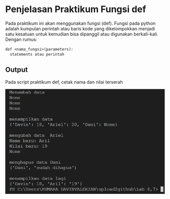 # Penjelasan Praktikum Fungsi def
Pada praktikum ini akan menggunakan fungsi (def). Fungsi pada python adalah kumpulan perintah atau baris kode yang dikelompokkan menjadi satu kesatuan untuk kemudian bisa dipanggil atau digunakan berkali-kali. 
Dengan rumus:
```
def <nama_fungsi>(parameters):
  statements atau perintah
```
## Output
Pada script praktikum def, cetak nama dan nilai terserah

![def](fotodef/fotodef.png)

